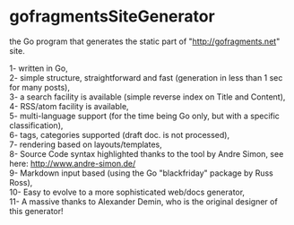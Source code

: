 # gofragmentsSiteGenerator
the Go program that generates the static part of "http://gofragments.net" site.

1- written in Go,  
2- simple structure, straightforward and fast (generation in less than 1 sec for many posts),  
3- a search facility is available (simple reverse index on Title and Content),  
4- RSS/atom facility is available,  
5- multi-language support (for the time being Go only, but with a specific classification),  
6- tags, categories supported (draft doc. is not processed),  
7- rendering based on layouts/templates,    
8- Source Code syntax highlighted thanks to the tool by Andre Simon, see here: http://www.andre-simon.de/     
9- Markdown input based (using the Go "blackfriday" package by Russ Ross),       
10- Easy to evolve to a more sophisticated web/docs generator,         
11- A massive thanks to Alexander Demin, who is the original designer of this generator!   



